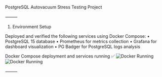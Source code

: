 PostgreSQL Autovacuum Stress Testing Project

⸻

1. Environment Setup

Deployed and verified the following services using Docker Compose:
	•	PostgreSQL 15 database
	•	Prometheus for metrics collection
	•	Grafana for dashboard visualization
	•	PG Badger for PostgreSQL logs analysis

Docker Compose deployment and services running ✅
![Docker Running](/Users/shubham/Desktop/screenshot/dockercompose.png)
![Docker Running](/Users/shubham/Desktop/screenshot/docker-ps.png)




⸻
